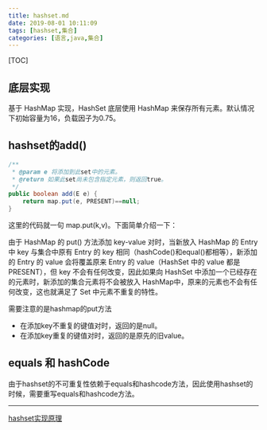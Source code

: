 ```yaml
---
title: hashset.md
date: 2019-08-01 10:11:09
tags: [hashset,集合]
categories: [语言,java,集合]
---
```


[TOC]

<!--more-->

## 底层实现

基于 HashMap 实现，HashSet 底层使用 HashMap 来保存所有元素。默认情况下初始容量为16，负载因子为0.75。

## hashset的add()

```java
/**
 * @param e 将添加到此set中的元素。
 * @return 如果此set尚未包含指定元素，则返回true。
 */
public boolean add(E e) {
    return map.put(e, PRESENT)==null;
}
```

这里的代码就一句 map.put(k,v)。下面简单介绍一下：

由于 HashMap 的 put() 方法添加 key-value 对时，当新放入 HashMap 的 Entry 中 key 与集合中原有 Entry 的 key 相同（hashCode()和equal()都相等），新添加的 Entry 的 value 会将覆盖原来 Entry 的 value（HashSet 中的 value 都是PRESENT），但 key 不会有任何改变，因此如果向 HashSet 中添加一个已经存在的元素时，新添加的集合元素将不会被放入 HashMap中，原来的元素也不会有任何改变，这也就满足了 Set 中元素不重复的特性。

需要注意的是hashmap的put方法

- 在添加key不重复的键值对时，返回的是null。
- 在添加key重复的键值对时，返回的是原先的旧value。

## equals 和 hashCode 

由于hashset的不可重复性依赖于equals和hashcode方法，因此使用hashset的时候，需要重写equals和hashcode方法。

----

[hashset实现原理](http://wiki.jikexueyuan.com/project/java-collection/hashset.html)